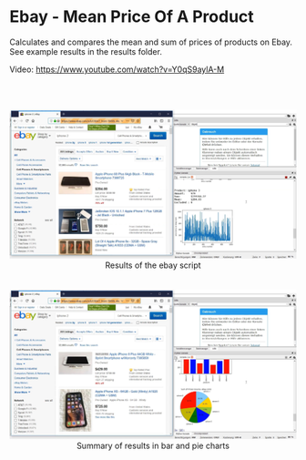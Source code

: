 # Ebay - Mean Price Of A Product
Calculates and compares the mean and sum of prices of products on Ebay. See example results in the results folder.

Video: https://www.youtube.com/watch?v=Y0qS9aylA-M

<br><br>

<p align="center">
<img src="https://raw.githubusercontent.com/gh28942/ebay-mean-price/master/screenshot/scr-ebay-1.jpg">
<br>Results of the ebay script</br>
<br><br>

<img src="https://raw.githubusercontent.com/gh28942/ebay-mean-price/master/screenshot/scr-ebay-2.jpg">
<br>Summary of results in bar and pie charts</br>
<br><br>
</p>
